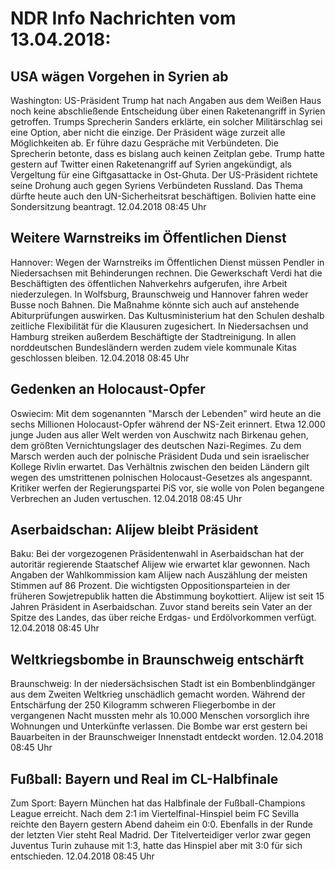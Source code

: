 # NDR Info Nachrichten vom 13.04.2018:


## USA wägen Vorgehen in Syrien ab
Washington:	US-Präsident Trump hat nach Angaben aus dem Weißen Haus noch keine abschließende Entscheidung über einen Raketenangriff in Syrien getroffen. Trumps Sprecherin Sanders erklärte, ein solcher Militärschlag sei eine Option, aber nicht die einzige. Der Präsident wäge zurzeit alle Möglichkeiten ab. Er führe dazu Gespräche mit Verbündeten. Die Sprecherin betonte, dass es bislang auch keinen Zeitplan gebe. Trump hatte gestern auf Twitter einen Raketenangriff auf Syrien angekündigt, als Vergeltung für eine Giftgasattacke in Ost-Ghuta. Der US-Präsident richtete seine Drohung auch gegen Syriens Verbündeten Russland. Das Thema dürfte heute auch den UN-Sicherheitsrat beschäftigen. Bolivien hatte eine Sondersitzung beantragt. 12.04.2018 08:45 Uhr 

## Weitere Warnstreiks im Öffentlichen Dienst
Hannover: Wegen der Warnstreiks im Öffentlichen Dienst müssen Pendler in Niedersachsen mit Behinderungen rechnen. Die Gewerkschaft Verdi hat die Beschäftigten des öffentlichen Nahverkehrs aufgerufen, ihre Arbeit niederzulegen. In Wolfsburg, Braunschweig und Hannover fahren weder Busse noch Bahnen. Die Maßnahme könnte sich auch auf anstehende Abiturprüfungen auswirken. Das Kultusministerium hat den Schulen deshalb zeitliche Flexibilität für die Klausuren zugesichert. In Niedersachsen und Hamburg streiken außerdem Beschäftigte der Stadtreinigung. In allen norddeutschen Bundesländern werden zudem viele kommunale Kitas geschlossen bleiben. 12.04.2018 08:45 Uhr 

## Gedenken an Holocaust-Opfer
Oswiecim: Mit dem sogenannten "Marsch der Lebenden" wird heute an die sechs Millionen Holocaust-Opfer während der NS-Zeit erinnert. Etwa 12.000 junge Juden aus aller Welt werden von Auschwitz nach Birkenau gehen, dem größten Vernichtungslager des deutschen Nazi-Regimes. Zu dem Marsch werden auch der polnische Präsident Duda und sein israelischer Kollege Rivlin erwartet. Das Verhältnis zwischen den beiden Ländern gilt wegen des umstrittenen polnischen Holocaust-Gesetzes als angespannt. Kritiker werfen der Regierungspartei PiS vor, sie wolle von Polen begangene Verbrechen an Juden vertuschen. 12.04.2018 08:45 Uhr 

## Aserbaidschan: Alijew bleibt Präsident
Baku:	Bei der vorgezogenen Präsidentenwahl in Aserbaidschan hat der autoritär regierende Staatschef Alijew wie erwartet klar gewonnen. Nach Angaben der Wahlkommission kam Alijew nach Auszählung der meisten Stimmen auf 86 Prozent. Die wichtigsten Oppositionsparteien in der früheren Sowjetrepublik hatten die Abstimmung boykottiert. Alijew ist seit 15 Jahren Präsident in Aserbaidschan. Zuvor stand bereits sein Vater an der Spitze des Landes, das über reiche Erdgas- und Erdölvorkommen verfügt. 12.04.2018 08:45 Uhr 

## Weltkriegsbombe in Braunschweig entschärft
Braunschweig: In der niedersächsischen Stadt ist ein Bombenblindgänger aus dem Zweiten Weltkrieg unschädlich gemacht worden. Während der Entschärfung der 250 Kilogramm schweren Fliegerbombe in der vergangenen Nacht mussten mehr als 10.000 Menschen vorsorglich ihre Wohnungen und Unterkünfte verlassen. Die Bombe war erst gestern bei Bauarbeiten in der Braunschweiger Innenstadt entdeckt worden. 12.04.2018 08:45 Uhr 

## Fußball: Bayern und Real im CL-Halbfinale
Zum Sport:	Bayern München hat das Halbfinale der Fußball-Champions League erreicht. Nach dem 2:1 im Viertelfinal-Hinspiel beim FC Sevilla reichte den Bayern gestern Abend daheim ein 0:0. Ebenfalls in der Runde der letzten Vier steht Real Madrid. Der Titelverteidiger verlor zwar gegen Juventus Turin zuhause mit 1:3, hatte das Hinspiel aber mit 3:0 für sich entschieden. 12.04.2018 08:45 Uhr 
